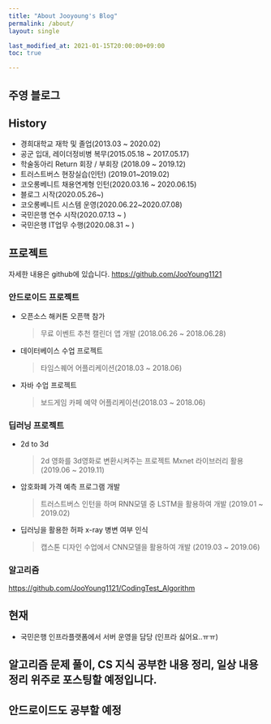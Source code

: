 ```yaml
---  
title: "About Jooyoung's Blog"
permalink: /about/
layout: single

last_modified_at: 2021-01-15T20:00:00+09:00
toc: true

---
```

## 주영 블로그

## History

- 경희대학교 재학 및 졸업(2013.03 ~ 2020.02)
- 공군 입대, 레이더정비병 복무(2015.05.18 ~ 2017.05.17)
- 학술동아리 Return 회장 / 부회장 (2018.09 ~ 2019.12)
- 트러스트버스 현장실습(인턴) (2019.01~2019.02)
- 코오롱베니트 채용연계형 인턴(2020.03.16 ~ 2020.06.15)
- 블로그 시작(2020.05.26~)
- 코오롱베니트 시스템 운영(2020.06.22~2020.07.08)
- 국민은행 연수 시작(2020.07.13 ~ )
- 국민은행 IT업무 수행(2020.08.31 ~ ) 

## 프로젝트 

자세한 내용은 github에 있습니다. <https://github.com/JooYoung1121>

### 안드로이드 프로젝트 
- 오픈소스 해커톤 오픈핵 참가 
  > 무료 이벤트 추천 캘린더 앱 개발 (2018.06.26 ~ 2018.06.28)
- 데이터베이스 수업 프로젝트 
  > 타임스퀘어 어플리케이션(2018.03 ~ 2018.06)
- 자바 수업 프로젝트 
  > 보드게임 카페 예약 어플리케이션(2018.03 ~ 2018.06)
  
### 딥러닝 프로젝트 
- 2d to 3d 
  > 2d 영화를 3d영화로 변환시켜주는 프로젝트 Mxnet 라이브러리 활용 (2019.06 ~ 2019.11)
- 암호화폐 가격 예측 프로그램 개발 
  > 트러스트버스 인턴을 하며 RNN모델 중 LSTM을 활용하여 개발 (2019.01 ~ 2019.02)
- 딥러닝을 활용한 허파 x-ray 병변 여부 인식 
  > 캡스톤 디자인 수업에서 CNN모델을 활용하여 개발 (2019.03 ~ 2019.06)

### 알고리즘
<https://github.com/JooYoung1121/CodingTest_Algorithm>

## 현재
- 국민은행 인프라플랫폼에서 서버 운영을 담당 (인프라 싫어요..ㅠㅠ)


## 알고리즘 문제 풀이, CS 지식 공부한 내용 정리, 일상 내용 정리 위주로 포스팅할 예정입니다. 
## 안드로이드도 공부할 예정
